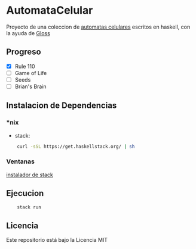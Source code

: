# AutomataCelular

Proyecto de una coleccion de [automatas celulares](https://en.wikipedia.org/wiki/Cellular_automaton) escritos en haskell, con la ayuda de [Gloss](https://hackage.haskell.org/package/gloss)

## Progreso

- [X] Rule 110
- [ ] Game of Life
- [ ] Seeds
- [ ] Brian's Brain

## Instalacion de Dependencias

### \*nix

- stack:

```bash
	curl -sSL https://get.haskellstack.org/ | sh
```

### Ventanas

 [instalador de stack](https://get.haskellstack.org/stable/windows-x86_64-installer.exe)

## Ejecucion

```bash
    stack run
```

## Licencia

Este repositorio está bajo la Licencia MIT

